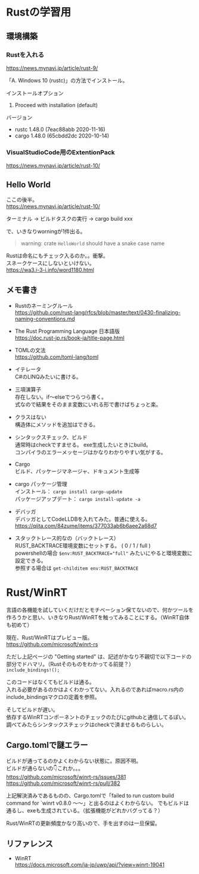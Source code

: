 # Rustの学習用

## 環境構築

### Rustを入れる

https://news.mynavi.jp/article/rust-9/

「A. Windows 10 (rustc)」の方法でインストール。

インストールオプション
  1) Proceed with installation (default)


バージョン
  * rustc 1.48.0 (7eac88abb 2020-11-16)
  * cargo 1.48.0 (65cbdd2dc 2020-10-14)

### VisualStudioCode用のExtentionPack

https://news.mynavi.jp/article/rust-10/


## Hello World

ここの後半。  
https://news.mynavi.jp/article/rust-10/


ターミナル -> ビルドタスクの実行 -> cargo build xxx

で、いきなりworningが1件出る。  
> warning: crate `HelloWorld` should have a snake case name


Rustは命名にもチェック入るのか。。衝撃。  
スネークケースにしないといけない。  
https://wa3.i-3-i.info/word1180.html

## メモ書き

* Rustのネーミングルール  
https://github.com/rust-lang/rfcs/blob/master/text/0430-finalizing-naming-conventions.md

* The Rust Programming Language 日本語版  
https://doc.rust-jp.rs/book-ja/title-page.html

* TOMLの文法  
https://github.com/toml-lang/toml

* イテレータ  
C#のLINQみたいに書ける。

* 三項演算子  
存在しない。if～elseでつらつら書く。  
式なので結果をそのまま変数にいれる形で書けばちょっと楽。

* クラスはない  
構造体にメソッドを追加はできる。

* シンタックスチェック、ビルド  
通常時はcheckですませる。
exe生成したいときにbuild。  
コンパイラのエラーメッセージはかなりわかりやすい気がする。

* Cargo  
ビルド、パッケージマネージャ、ドキュメント生成等

* cargo パッケージ管理  
インストール： `cargo install cargo-update`  
パッケージアップデート： `cargo install-update -a`  

* デバッガ  
デバッガとしてCodeLLDBを入れてみた。普通に使える。  
https://qiita.com/84zume/items/377033ab6b6aee2a68d7

* スタックトレース的なの（バックトレース）  
RUST_BACKTRACE環境変数にセットする。 ( 0 / 1 / full )  
powershellの場合 `$env:RUST_BACKTRACE="full"` みたいにやると環境変数に設定できる。  
参照する場合は `get-childitem env:RUST_BACKTRACE`  

# Rust/WinRT

言語の各機能を試していくだけだとモチベーション保てないので、何かツールを作ろうかと思い、いきなりRust/WinRTを触ってみることにする。（WinRT自体も初めて）

現在、Rust/WinRTはプレビュー版。  
https://github.com/microsoft/winrt-rs

ただし上記ページの "Getting started" は、記述がかなり不親切で以下コードの部分でドハマリ。（Rustそのものをわかってる前提？）  
`include_bindings!();`

このコードはなくてもビルドは通る。  
入れる必要があるのかはよくわかってない。入れるのであればmacro.rs内のinclude_bindingsマクロの定義を参照。

そしてビルドが遅い。  
依存するWinRTコンポーネントのチェックのたびにgithubと通信してるぽい。  
調べてみたらシンタックスチェックはcheckで済ませるものらしい。

## Cargo.tomlで謎エラー

ビルドが通ってるのかよくわからない状態に。原因不明。  
ビルドが通らないの👇これか。。。  
https://github.com/microsoft/winrt-rs/issues/381  
https://github.com/microsoft/winrt-rs/pull/382  

上記解決済みであるものの、Cargo.tomlで「failed to run custom build command for `winrt v0.8.0 ～～」と出るのはよくわからない。
でもビルドは通るし、exeも生成されている。（拡張機能がどれかバグってる？）

Rust/WinRTの更新頻度かなり高いので、手を出すのは一旦保留。

## リファレンス

* WinRT  
https://docs.microsoft.com/ja-jp/uwp/api/?view=winrt-19041
